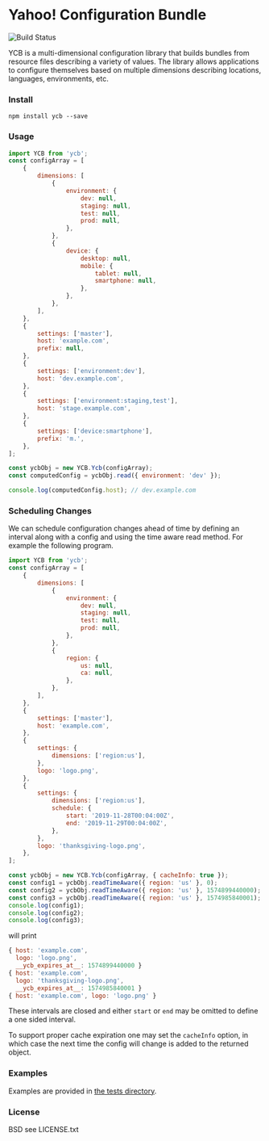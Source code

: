 # Yahoo! Configuration Bundle

![Build Status](https://github.com/yahoo/ycb/actions/workflows/node.js.yml/badge.svg)

YCB is a multi-dimensional configuration library that builds bundles from resource files describing a variety of values. The library allows applications to configure themselves based on multiple dimensions describing locations, languages, environments, etc.

### Install

`npm install ycb --save`

### Usage

```js
import YCB from 'ycb';
const configArray = [
    {
        dimensions: [
            {
                environment: {
                    dev: null,
                    staging: null,
                    test: null,
                    prod: null,
                },
            },
            {
                device: {
                    desktop: null,
                    mobile: {
                        tablet: null,
                        smartphone: null,
                    },
                },
            },
        ],
    },
    {
        settings: ['master'],
        host: 'example.com',
        prefix: null,
    },
    {
        settings: ['environment:dev'],
        host: 'dev.example.com',
    },
    {
        settings: ['environment:staging,test'],
        host: 'stage.example.com',
    },
    {
        settings: ['device:smartphone'],
        prefix: 'm.',
    },
];

const ycbObj = new YCB.Ycb(configArray);
const computedConfig = ycbObj.read({ environment: 'dev' });

console.log(computedConfig.host); // dev.example.com
```

### Scheduling Changes

We can schedule configuration changes ahead of time by defining an interval along with a config and using the time aware read method. For example the following program.

```js
import YCB from 'ycb';
const configArray = [
    {
        dimensions: [
            {
                environment: {
                    dev: null,
                    staging: null,
                    test: null,
                    prod: null,
                },
            },
            {
                region: {
                    us: null,
                    ca: null,
                },
            },
        ],
    },
    {
        settings: ['master'],
        host: 'example.com',
    },
    {
        settings: {
            dimensions: ['region:us'],
        },
        logo: 'logo.png',
    },
    {
        settings: {
            dimensions: ['region:us'],
            schedule: {
                start: '2019-11-28T00:04:00Z',
                end: '2019-11-29T00:04:00Z',
            },
        },
        logo: 'thanksgiving-logo.png',
    },
];

const ycbObj = new YCB.Ycb(configArray, { cacheInfo: true });
const config1 = ycbObj.readTimeAware({ region: 'us' }, 0);
const config2 = ycbObj.readTimeAware({ region: 'us' }, 1574899440000);
const config3 = ycbObj.readTimeAware({ region: 'us' }, 1574985840001);
console.log(config1);
console.log(config2);
console.log(config3);
```

will print

```js
{ host: 'example.com',
  logo: 'logo.png',
  __ycb_expires_at__: 1574899440000 }
{ host: 'example.com',
  logo: 'thanksgiving-logo.png',
  __ycb_expires_at__: 1574985840001 }
{ host: 'example.com', logo: 'logo.png' }
```

These intervals are closed and either `start` or `end` may be omitted to define a one sided interval.

To support proper cache expiration one may set the `cacheInfo` option, in which case the next time the config will change is added to the returned object.

### Examples

Examples are provided in [the tests directory](https://github.com/yahoo/ycb/tree/master/tests).

### License

BSD see LICENSE.txt
